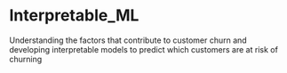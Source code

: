 # Interpretable_ML
Understanding the factors that contribute to customer churn and developing interpretable models to predict which customers are at risk of churning
